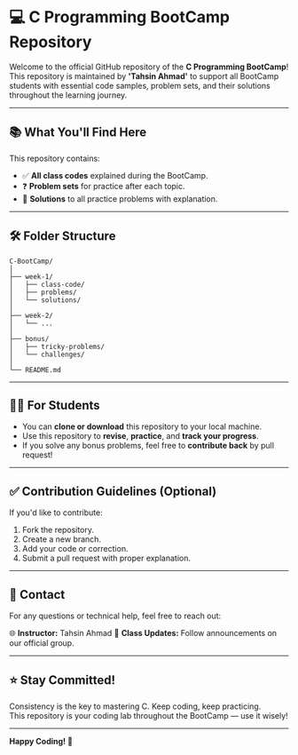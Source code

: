 # 💻 C Programming BootCamp Repository

Welcome to the official GitHub repository of the **C Programming BootCamp**!  
This repository is maintained by **'Tahsin Ahmad'** to support all BootCamp students with essential code samples, problem sets, and their solutions throughout the learning journey.

---

## 📚 What You'll Find Here

This repository contains:

- ✅ **All class codes** explained during the BootCamp.
- ❓ **Problem sets** for practice after each topic.
- 🧠 **Solutions** to all practice problems with explanation.

---

## 🛠 Folder Structure

```
C-BootCamp/
│
├── week-1/
│   ├── class-code/
│   ├── problems/
│   └── solutions/
│
├── week-2/
│   └── ...
│
├── bonus/
│   ├── tricky-problems/
│   └── challenges/
│
└── README.md
```

---

## 🧑‍🎓 For Students

- You can **clone or download** this repository to your local machine.
- Use this repository to **revise**, **practice**, and **track your progress**.
- If you solve any bonus problems, feel free to **contribute back** by pull request!

---

## ✅ Contribution Guidelines (Optional)

If you'd like to contribute:
1. Fork the repository.
2. Create a new branch.
3. Add your code or correction.
4. Submit a pull request with proper explanation.

---

## 📩 Contact

For any questions or technical help, feel free to reach out:
 
🌐 **Instructor:** Tahsin Ahmad 
📢 **Class Updates:** Follow announcements on our official group.

---

## ⭐ Stay Committed!

Consistency is the key to mastering C. Keep coding, keep practicing.  
This repository is your coding lab throughout the BootCamp — use it wisely!

---

**Happy Coding! 💙**
